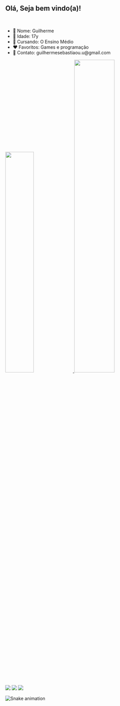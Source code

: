 <h2>Olá, Seja bem vindo(a)!</h2>
<br>
<ul>
  <li>🙋 Nome: Guilherme</li>
  <li>🎂 Idade: 17y</li>
  <li>🏫 Cursando: O Ensino Médio</li>
  <li>❤️ Favoritos: Games e programação</li>
  <li>📧 Contato: guilhermesebastiaou.u@gmail.com</li>
</ul>

<div>
  <a href="https://github.com/GuilhermeSebasti4o">
  <img height="42%" src="https://github-readme-stats.vercel.app/api?username=GuilhermeSebasti4o&show_icons=true&theme=onedark"/>
  <img height="50%" src="https://github-readme-stats.vercel.app/api/top-langs/?username=GuilhermeSebasti4o&langs_count=8&theme=onedark"/>
</div>
  
<div>
  <a href="mailto:contato@guilhermesebastiaou.u@gmail.com" target="_black"><img src="https://img.shields.io/badge/Gmail-D14836?style=for-the-badge&logo=gmail&logoColor=white"></a>
  <a href="https://www.instagram.com/guisebastiao_/#" target="_black"><img src="https://img.shields.io/badge/Instagram-E4405F?style=for-the-badge&logo=instagram&logoColor=white"></a> 
  <a href="https://wa.me/5551994155941" target="_black"><img src="https://img.shields.io/badge/WhatsApp-25D366?style=for-the-badge&logo=whatsapp&logoColor=white"></a>
</div>
  
![Snake animation](https://github.com/GuilhermeSebasti4o/GuilhermeSebasti4o/blob/output/github-contribution-grid-snake.svg)
